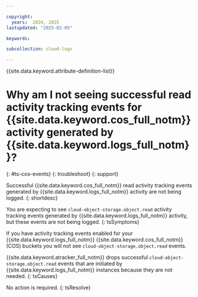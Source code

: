 ```yaml
---

copyright:
  years:  2024, 2025
lastupdated: "2025-02-05"

keywords:

subcollection: cloud-logs

---
```



{{site.data.keyword.attribute-definition-list}}

# Why am I not seeing successful read activity tracking events for {{site.data.keyword.cos_full_notm}} activity generated by {{site.data.keyword.logs_full_notm}}?
{: #ts-cos-events}
{: troubleshoot}
{: support}

Successful {{site.data.keyword.cos_full_notm}} read activity tracking events generated by {{site.data.keyword.logs_full_notm}} activity are not being logged.
{: shortdesc}

You are expecting to see `cloud-object-storage.object.read` activity tracking events generated by {{site.data.keyword.logs_full_notm}} activity, but these events are not being logged.
{: tsSymptoms}

If you have activity tracking events enabled for your {{site.data.keyword.logs_full_notm}} {{site.data.keyword.cos_full_notm}} (COS) buckets you will not see  `cloud-object-storage.object.read` events.

{{site.data.keyword.atracker_full_notm}} drops successful `cloud-object-storage.object.read` events that are initiated by {{site.data.keyword.logs_full_notm}} instances because they are not needed.
{: tsCauses}

No action is required.
{: tsResolve}
